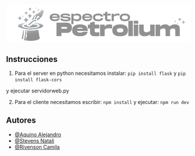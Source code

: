 ![Logo](./client/public/logo_dm.png)

## Instrucciones
1. Para el server en python necesitamos instalar: 
`pip install flask` y 
`pip install flask-cors`

y ejecutar servidorweb.py


2. Para el cliente necesitamos escribir: 
`npm install`
        y ejecutar:
`npm run dev`
## Autores

- [@Aquino Alejandro](https://www.github.com/aquinoalejandro)
- [@Stevens Natali](https://www.github.com/solchuuxx)
- [@Rivenson Camila](https://www.github.com/cami-js)



